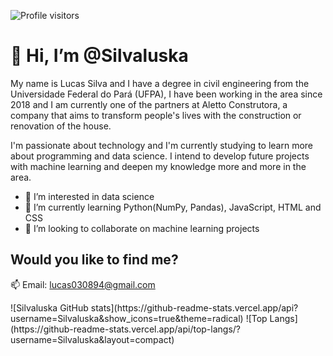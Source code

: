 ![Profile visitors](https://gpvc.arturio.dev./Silvaluska)

# 👋 Hi, I’m @Silvaluska

My name is Lucas Silva and I have a degree in civil engineering from the Universidade Federal do Pará (UFPA), I have been working in the area since 2018 and I am currently one of the partners at Aletto Construtora, a company that aims to transform people's lives with the construction or renovation of the house.

I'm passionate about technology and I'm currently studying to learn more about programming and data science. I intend to develop future projects with machine learning and deepen my knowledge more and more in the area.

- 👀 I’m interested in data science
- 🌱 I’m currently learning Python(NumPy, Pandas), JavaScript, HTML and CSS
- 💞️ I’m looking to collaborate on machine learning projects

## Would you like to find me?
📫 Email: lucas030894@gmail.com

<div style="vertical-align: top;">
  ![Silvaluska GitHub stats](https://github-readme-stats.vercel.app/api?username=Silvaluska&show_icons=true&theme=radical) 
  ![Top Langs](https://github-readme-stats.vercel.app/api/top-langs/?username=Silvaluska&layout=compact)
</div>

<!---
Silvaluska/Silvaluska is a ✨ special ✨ repository because its `README.md` (this file) appears on your GitHub profile.
You can click the Preview link to take a look at your changes.
--->
